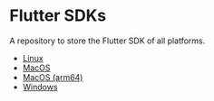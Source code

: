 # Flutter SDKs

A repository to store the Flutter SDK of all platforms.

- [Linux](https://u.pcloud.link/publink/show?code=XZsc5WVZOgRXe2w6IyHITJ6sOOOQCLVffGHX)
- [MacOS](https://u.pcloud.link/publink/show?code=XZnc5WVZkQ03AdVqraueKHgvBDWDq8nhMX47)
- [MacOS (arm64)](https://u.pcloud.link/publink/show?code=XZ6c5WVZvWx5tb051EXAwGsogw0xypObw8uV)
- [Windows](https://u.pcloud.link/publink/show?code=XZGc5WVZjCQtTPVY7ubr2gDv6R96gzNtlqqV)
